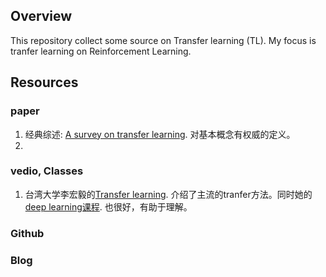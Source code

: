 ## Overview
This repository collect some source on Transfer learning (TL). My focus is tranfer learning on Reinforcement Learning.

## Resources

### paper
1. 经典综述: [A survey on transfer learning](https://mega.nz/#!hapCXZjQ!p9PpMK0VYWy6Li7QBZ3eVDgaHYUc1MewRFMcjfXAA7s). 对基本概念有权威的定义。
2. 



### vedio, Classes
1. 台湾大学李宏毅的[Transfer learning](https://www.youtube.com/watch?v=qD6iD4TFsdQ). 介绍了主流的tranfer方法。同时她的[deep learning课程](http://speech.ee.ntu.edu.tw/~tlkagk/index.html). 也很好，有助于理解。


### Github


### Blog
